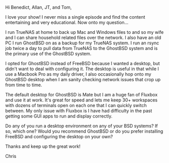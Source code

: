 Hi Benedict, Allan, JT, and Tom,

I love your show! I never miss a single episode and find the content entertaining and very educational. Now onto my question...

I run TrueNAS at home to back up Mac and Windows files to and so my wife and I can share household related files over the network. I also have an old PC I run GhostBSD on as a backup for my TrueNAS system. I run an rsync job twice a day to pull data from TrueNAS to the GhostBSD system and is the primary use of the GhostBSD system.

I opted for GhostBSD instead of FreeBSD because I wanted a desktop, but didn't want to deal with configuring it. The desktop is useful in that while I use a Macbook Pro as my daily driver, I also occasionally hop onto my GhostBSD desktop when I am sanity checking network issues that crop up from time to time. 

The default desktop for GhostBSD is Mate but I am a huge fan of Fluxbox and use it at work. It's great for speed and lets me keep 30+ workspaces with dozens of terminals open on each one that I can quickly switch between. My only issue with Fluxbox is I have had difficulty in the past getting some GUI apps to run and display correctly.

Do any of you run a desktop environment on any of your BSD systems? If so, which one? Would you recommend GhostBSD or do you prefer installing FreeBSD and configuring the desktop on your own? 

Thanks and keep up the great work!

Chris
